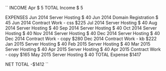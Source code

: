 ``
INCOME
    Apr                                 $  5
  TOTAL Income                                  $   5

EXPENSES
    Jun 2014    Server Hosting          $ 40
    Jun 2014    Domain Registration     $ 45
    Jun 2014    Contract Work - css     $225
    Jul 2014    Server Hosting          $ 40
    Aug 2014    Server Hosting          $ 40
    Sep 2014    Server Hosting          $ 40
    Oct 2014    Server Hosting          $ 40
    Nov 2014    Server Hosting          $ 40
    Dec 2014    Server Hosting          $ 40
    Dec 2014    Contract Work - copy    $280
    Dec 2014    Contract Work - kb      $222
    Jan 2015    Server Hosting          $ 40
    Feb 2015    Server Hosting          $ 40
    Mar 2015    Server Hosting          $ 40
    Apr 2015    Server Hosting          $ 40
    Apr 2015    Contract Work - copy    $165
    May 2015    Server Hosting          $ 40
  TOTAL Expense                                 $1417


NET TOTAL                                      -$1412
``
